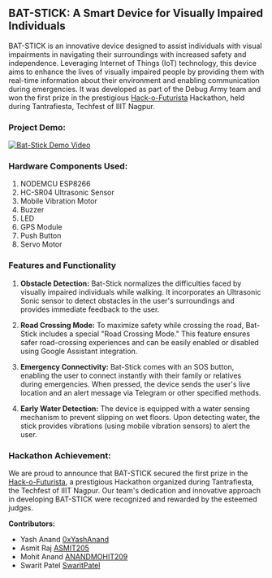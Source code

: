 ## BAT-STICK: A Smart Device for Visually Impaired Individuals


BAT-STICK is an innovative device designed to assist individuals with visual impairments in navigating their surroundings with increased safety and independence. Leveraging Internet of Things (IoT) technology, this device aims to enhance the lives of visually impaired people by providing them with real-time information about their environment and enabling communication during emergencies. It was developed as part of the Debug Army team and won the first prize in the prestigious [Hack-o-Futurista](https://unstop.com/competitions/hack-o-futurista-tantrafiesta-2021-indian-institute-of-information-technology-iiit-nagpur-223255)
 Hackathon, held during Tantrafiesta, Techfest of IIIT Nagpur.

### Project Demo:

[![Bat-Stick Demo Video](https://img.youtube.com/vi/XUcI9BR-v80/0.jpg)](https://www.youtube.com/watch?v=XUcI9BR-v80)

### **Hardware Components Used:**
1. NODEMCU ESP8266
2. HC-SR04 Ultrasonic Sensor
3. Mobile Vibration Motor
4. Buzzer
5. LED
6. GPS Module
7. Push Button
8. Servo Motor
   
### **Features and Functionality**

1. **Obstacle Detection:** Bat-Stick normalizes the difficulties faced by visually impaired individuals while walking. It incorporates an Ultrasonic Sonic sensor to detect obstacles in the user's surroundings and provides immediate feedback to the user.

2. **Road Crossing Mode:** To maximize safety while crossing the road, Bat-Stick includes a special "Road Crossing Mode." This feature ensures safer road-crossing experiences and can be easily enabled or disabled using Google Assistant integration.

3. **Emergency Connectivity:** Bat-Stick comes with an SOS button, enabling the user to connect instantly with their family or relatives during emergencies. When pressed, the device sends the user's live location and an alert message via Telegram or other specified methods.

4. **Early Water Detection:** The device is equipped with a water sensing mechanism to prevent slipping on wet floors. Upon detecting water, the stick provides vibrations (using mobile vibration sensors) to alert the user.

### Hackathon Achievement:

We are proud to announce that BAT-STICK secured the first prize in the [Hack-o-Futurista](https://unstop.com/competitions/hack-o-futurista-tantrafiesta-2021-indian-institute-of-information-technology-iiit-nagpur-223255), a prestigious Hackathon organized during Tantrafiesta, the Techfest of IIIT Nagpur. Our team's dedication and innovative approach in developing BAT-STICK were recognized and rewarded by the esteemed judges.

**Contributors:**
- Yash Anand [0xYashAnand](https://github.com/0xYashAnand)
- Asmit Raj [ASMIT205](https://github.com/ASMIT205)
- Mohit Anand [ANANDMOHIT209](https://github.com/ANANDMOHIT209)
- Swarit Patel [SwaritPatel](https://github.com/)











